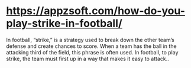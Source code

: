 # https://appzsoft.com/how-do-you-play-strike-in-football/
In football, “strike,” is a strategy used to break down the other team’s defense and create chances to score. When a team has the ball in the attacking third of the field, this phrase is often used. In football, to play strike, the team must first up in a way that makes it easy to attack..
